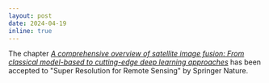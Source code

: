 ```yaml
---
layout: post
date: 2024-04-19
inline: true
---
```

The chapter <i><a href="Publications/#PereiraSansSR4RS">A comprehensive overview of satellite image fusion: From classical model-based to cutting-edge deep learning approaches</a></i> has been accepted to "Super Resolution for Remote Sensing" by Springer Nature.
